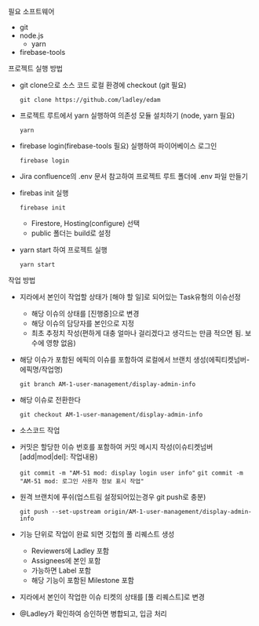 필요 소프트웨어
- git
- node.js
  - yarn
- firebase-tools

프로젝트 실행 방법

- git clone으로 소스 코드 로컬 환경에 checkout (git 필요)
  
  ``
  git clone https://github.com/ladley/edam
  ``
- 프로젝트 루트에서 yarn 실행하여 의존성 모듈 설치하기 (node, yarn 필요)

  ``
  yarn
  ``
- firebase login(firebase-tools 필요) 실행하여 파이어베이스 로그인

  ``
  firebase login
  ``
- Jira confluence의 .env 문서 참고하여 프로젝트 루트 폴더에 .env 파일 만들기
- firebas init 실행

  ``
  firebase init
  ``
  - Firestore, Hosting(configure) 선택
  - public 폴더는 build로 설정
- yarn start 하여 프로젝트 실행

  ``
  yarn start
  ``

작업 방법
- 지라에서 본인이 작업할 상태가 [해야 할 일]로 되어있는 Task유형의 이슈선정
  - 해당 이슈의 상태를 [진행중]으로 변경
  - 해당 이슈의 담당자를 본인으로 지정
  - 최초 추정치 작성(편하게 대충 얼마나 걸리겠다고 생각드는 만큼 적으면 됨. 보수에 영향 없음)
- 해당 이슈가 포함된 에픽의 이슈를 포함하여 로컬에서 브랜치 생성(에픽티켓넘버-에픽명/작업명)

  ``
  git branch AM-1-user-management/display-admin-info
  ``
- 해당 이슈로 전환한다

  ``
  git checkout AM-1-user-management/display-admin-info
  ``
- 소스코드 작업
- 커밋은 할당한 이슈 번호를 포함하여 커밋 메시지 작성(이슈티켓넘버 [add|mod|del]: 작업내용)
  
  ``
  git commit -m "AM-51 mod: display login user info"
  ``
  ``
  git commit -m "AM-51 mod: 로그인 사용자 정보 표시 작업"
  ``
- 원격 브랜치에 푸쉬(업스트림 설정되어있는경우 git push로 충분)
  
  ``
  git push --set-upstream origin/AM-1-user-management/display-admin-info
  ``
- 기능 단위로 작업이 완료 되면 깃헙의 풀 리퀘스트 생성
  - Reviewers에 Ladley 포함
  - Assignees에 본인 포함
  - 가능하면 Label 포함
  - 해당 기능이 포함된 Milestone 포함

- 지라에서 본인이 작업한 이슈 티켓의 상태를 [풀 리퀘스트]로 변경
- @Ladley가 확인하여 승인하면 병합되고, 입금 처리 
